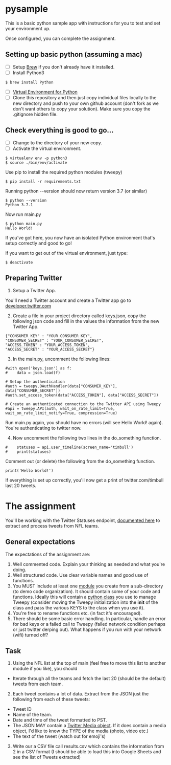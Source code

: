 # pysample
This is a basic python sample app with instructions for you to test and set your
environment up.

Once configured, you can complete the assignment.

## Setting up basic python (assuming a mac)

- [ ] Setup [Brew](https://brew.sh/) if you don't already have it installed.
- [ ] Install Python3

```
$ brew install Python
```

- [ ] [Virtual Environment for Python](https://virtualenv.pypa.io/en/latest/installation/)
- [ ] Clone this repository and then just copy individual files locally to the new directory and push to your own github account (don't fork as we don't want others to copy your solution). Make sure you copy the .gitignore hidden file.

## Check everything is good to go...

- [ ] Change to the directory of your new copy.
- [ ] Activate the virtual environment.

```
$ virtualenv env -p python3
$ source ./bin/env/activate
```

Use pip to install the required python modules (tweepy)

```
$ pip install -r requirements.txt
```

Running python --version should now return version 3.7 (or similar)

```
$ python --version
Python 3.7.1
```

Now run main.py

```
$ python main.py
Hello World!
```

If you've got here, you now have an isolated Python environment that's setup correctly and good to go!

If you want to get out of the virtual environment, just type:

```
$ deactivate
```

## Preparing Twitter

1. Setup a Twitter App.

You'll need a Twitter account and create a Twitter app go to [developer.twitter.com](https://developer.twitter.com/en/apps)

2. Create a file in your project directory called keys.json, copy the following json code and fill in the values the information from the new Twitter App.

```
{"CONSUMER_KEY" : "YOUR_CONSUMER_KEY",
"CONSUMER_SECRET" : "YOUR_CONSUMER_SECRET",
"ACCESS_TOKEN" : "YOUR_ACCESS_TOKEN",
"ACCESS_SECRET" : "YOUR_ACCESS_SECRET"}
```

3. In the main.py, uncomment the following lines:
```
#with open('keys.json') as f:
#    data = json.load(f)

# Setup the authentication
#auth = tweepy.OAuthHandler(data["CONSUMER_KEY"], data["CONSUMER_SECRET"])
#auth.set_access_token(data["ACCESS_TOKEN"], data["ACCESS_SECRET"])

# Create an authenticated connection to the Twitter API using Tweepy
#api = tweepy.API(auth, wait_on_rate_limit=True, wait_on_rate_limit_notify=True, compression=True)
```
Run main.py again, you should have no errors (will see Hello World! again).  You're authenticating to twitter now.

4. Now uncomment the following two lines in the do_something function.

```
#    statuses = api.user_timeline(screen_name='timbull')
#    print(statuses)
```
Comment out (or delete) the following from the do_something function.

```
print('Hello World!')
```
If everything is set up correctly, you'll now get a print of twitter.com/timbull last 20 tweets.

# The assignment

You'll be working with the Twitter Statuses endpoint, [documented here](https://developer.twitter.com/en/docs/tweets/timelines/api-reference/get-statuses-user_timeline.html) to extract and process tweets from NFL teams.

## General expectations
The expectations of the assignment are:
1. Well commented code. Explain your thinking as needed and what you're doing.
2. Well structured code. Use clear variable names and good use of functions.
3. You MUST include at least one [module](https://docs.python.org/3/reference/import.html) you create from a sub-directory (to demo code organization). It should contain some of your code and functions. Ideally this will contain a [python class](https://docs.python.org/3/tutorial/classes.html) you use to manage Tweepy (consider moving the Tweepy initialization into the __init__ of the class and pass the various KEYS to the class when you use it).
4. You're free to rename functions etc. (in fact it's encouraged).  
5. There should be some basic error handling. In particular, handle an error for bad keys or a failed call to Tweepy (failed network condition perhaps or just twitter derping out). What happens if you run with your network (wifi) turned off?

## Task
1. Using the NFL list at the top of main (feel free to move this list to another module if you like), you should
  * Iterate through all the teams and fetch the last 20 (should be the default) tweets from each team.
2. Each tweet contains a lot of data. Extract from the JSON just the following from each of these tweets:
  * Tweet ID
  * Name of the team.
  * Date and time of the tweet formatted to PST.
  * The JSON MAY contain a [Twitter Media object](https://developer.twitter.com/en/docs/tweets/data-dictionary/overview/entities-object#media). If it does contain a media object, I'd like to know the TYPE of the media (photo, video etc.)
  * The text of the tweet (watch out for emoji's)
3. Write our a CSV file call results.csv which contains the information from 2 in a CSV format (I should be able to load this into Google Sheets and see the list of Tweets extracted)
